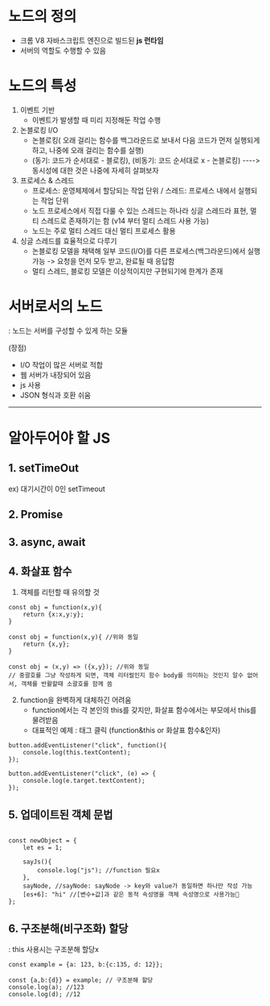 # 노드의 정의
- 크롬 V8 자바스크립트 엔진으로 빌드된 **js 런타임**
- 서버의 역할도 수행할 수 있음


# 노드의 특성
1. 이벤트 기반
    - 이벤트가 발생할 때 미리 지정해둔 작업 수행
2. 논블로킹 I/O
    - 논블로킹( 오래 걸리는 함수를 백그라운드로 보내서 다음 코드가 먼저 실행되게 하고, 나중에 오래 걸리는 함수를 실행)
    - (동기: 코드가 순서대로 - 블로킹), (비동기: 코드 순서대로 x - 논블로킹) ----> 동시성에 대한 것은 나중에 자세히 살펴보자
3. 프로세스 & 스레드
    - 프로세스: 운영체제에서 할당되는 작업 단위 / 스레드: 프로세스 내에서 실행되는 작업 단위
    - 노드 프로세스에서 직접 다룰 수 있는 스레드는 하나라 싱글 스레드라 표현, 멀티 스레드로 존재하기는 함 (v14 부터 멀티 스레드 사용 가능)
    - 노드는 주로 멀티 스레드 대신 멀티 프로세스 활용
4. 싱글 스레드를 효율적으로 다루기
    - 논블로킹 모델을 채택해 일부 코드(I/O)를 다른 프로세스(백그라운드)에서 실행 가능
    -> 요청을 먼저 모두 받고, 완료될 때 응답함
    - 멀티 스레드, 블로킹 모델은 이상적이지만 구현되기에 한계가 존재



# 서버로서의 노드
: 노드는 서버를 구성할 수 있게 하는 모듈

(장점)
- I/O 작업이 많은 서버로 적합
- 웹 서버가 내장되어 있음
- js 사용
- JSON 형식과 호환 쉬움

-----

# 알아두어야 할 JS

## 1. setTimeOut
ex) 대기시간이 0인 setTimeout

## 2. Promise

## 3. async, await

## 4. 화살표 함수
1) 객체를 리턴할 때 유의할 것 

```JS
const obj = function(x,y){
    return {x:x,y:y};
}

const obj = function(x,y){ //위와 동일
    return {x,y};
}

const obj = (x,y) => ({x,y}); //위와 동일
// 중괄호를 그냥 작성하게 되면, 객체 리터럴인지 함수 body를 의미하는 것인지 알수 없어서, 객체를 반활할때 소괄호를 함께 씀
```

2) function을 완벽하게 대체하긴 어려움
    - function에서는 각 본인의 this를 갖지만, 화살표 함수에서는 부모에서 this를 물려받음
    - 대표적인 예제 : 태그 클릭 (function&this or 화살표 함수&인자)
```JS
button.addEventListener("click", function(){
    console.log(this.textContent);
});

button.addEventListener("click", (e) => {
    console.log(e.target.textContent);
});

```

## 5. 업데이트된 객체 문법
```JS

const newObject = {
    let es = 1;

    sayJs(){
        console.log("js"); //function 필요x
    },
    sayNode, //sayNode: sayNode -> key와 value가 동일하면 하나만 작성 가능
    [es+6]: "hi" //[변수+값]과 같은 동적 속성명을 객체 속성명으로 사용가능
};
```

## 6. 구조분해(비구조화) 할당
 : this 사용시는 구조분해 할당x
```JS
const example = {a: 123, b:{c:135, d: 12}};

const {a,b:{d}} = example; // 구조분해 할당
console.log(a); //123
console.log(d); //12
```